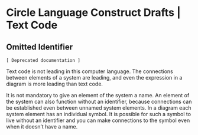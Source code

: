 ﻿Circle Language Construct Drafts | Text Code
============================================

Omitted Identifier
------------------

`[ Deprecated documentation ]`

Text code is not leading in this computer language. The connections between elements of a system are leading, and even the expression in a diagram is more leading than text code.

It is not mandatory to give an element of the system a name. An element of the system can also function without an identifier, because connections can be established even between unnamed system elements. In a diagram each system element has an individual symbol. It is possible for such a symbol to live without an identifier and you can make connections to the symbol even when it doesn’t have a name.
